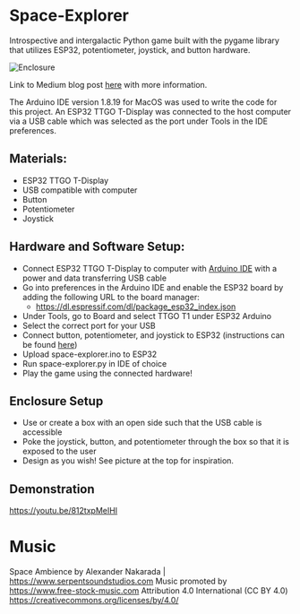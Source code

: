 # Space-Explorer
Introspective and intergalactic Python game built with the pygame library that utilizes ESP32, potentiometer, joystick, and button hardware.

![Enclosure](https://user-images.githubusercontent.com/60529049/159200595-6b7e5fe0-15ae-4ebb-ac9e-38d288315d3e.jpg)

Link to Medium blog post [here](https://medium.com/@ambermildenhall/interactive-devices-space-explorer-game-2bf27f321ce0) with more information.

The Arduino IDE version 1.8.19 for MacOS was used to write the code for this project. An ESP32 TTGO T-Display was connected to the host computer via a USB cable which was selected as the port under Tools in the IDE preferences. 

## Materials:
- ESP32 TTGO T-Display
- USB compatible with computer
- Button
- Potentiometer
- Joystick

## Hardware and Software Setup:
- Connect ESP32 TTGO T-Display to computer with [Arduino IDE](https://www.arduino.cc/en/software) with a power and data transferring USB cable
- Go into preferences in the Arduino IDE and enable the ESP32 board by adding the following URL to the board manager:
  - https://dl.espressif.com/dl/package_esp32_index.json
- Under Tools, go to Board and select TTGO T1 under ESP32 Arduino
- Select the correct port for your USB
- Connect button, potentiometer, and joystick to ESP32 (instructions can be found [here](https://docs.google.com/document/d/1T4hlk-eF1qglwRK2hx12-jN0KnyRpw9Z82uum1wyHaM/edit?usp=sharing))
- Upload space-explorer.ino to ESP32
- Run space-explorer.py in IDE of choice
- Play the game using the connected hardware!

## Enclosure Setup
- Use or create a box with an open side such that the USB cable is accessible
- Poke the joystick, button, and potentiometer through the box so that it is exposed to the user
- Design as you wish! See picture at the top for inspiration.

## Demonstration
https://youtu.be/812txpMeIHI

# Music
Space Ambience by Alexander Nakarada | https://www.serpentsoundstudios.com
Music promoted by https://www.free-stock-music.com
Attribution 4.0 International (CC BY 4.0)
https://creativecommons.org/licenses/by/4.0/

